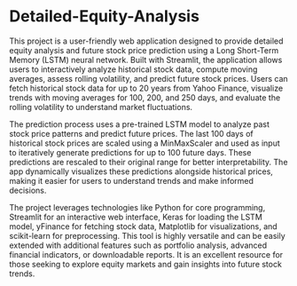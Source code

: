 # Detailed-Equity-Analysis
This project is a user-friendly web application designed to provide detailed equity analysis and future stock price prediction using a Long Short-Term Memory (LSTM) neural network. Built with Streamlit, the application allows users to interactively analyze historical stock data, compute moving averages, assess rolling volatility, and predict future stock prices. Users can fetch historical stock data for up to 20 years from Yahoo Finance, visualize trends with moving averages for 100, 200, and 250 days, and evaluate the rolling volatility to understand market fluctuations.

The prediction process uses a pre-trained LSTM model to analyze past stock price patterns and predict future prices. The last 100 days of historical stock prices are scaled using a MinMaxScaler and used as input to iteratively generate predictions for up to 100 future days. These predictions are rescaled to their original range for better interpretability. The app dynamically visualizes these predictions alongside historical prices, making it easier for users to understand trends and make informed decisions.

The project leverages technologies like Python for core programming, Streamlit for an interactive web interface, Keras for loading the LSTM model, yFinance for fetching stock data, Matplotlib for visualizations, and scikit-learn for preprocessing. This tool is highly versatile and can be easily extended with additional features such as portfolio analysis, advanced financial indicators, or downloadable reports. It is an excellent resource for those seeking to explore equity markets and gain insights into future stock trends.
